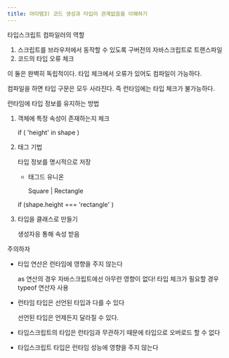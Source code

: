 ```yaml
---
title: 아이템3) 코드 생성과 타입이 관계없음을 이해하기
---
```


타입스크립트 컴파일러의 역할

1. 스크립트를 브라우저에서 동작할 수 있도록 구버전의 자바스크립트로 트랜스파일
2. 코드의 타입 오류 체크

이 둘은 완벽히 독립적이다. 타입 체크에서 오류가 있어도 컴파일이 가능하다. 

컴파일을 하면 타입 구문은 모두 사라진다. 즉 런타임에는 타입 체크가 불가능하다. 

런타임에 타입 정보를 유지하는 방법

1. 객체에 특정 속성이 존재하는지 체크
    
    if ( 'height' in shape )
    
2. 태그 기법
    
    타입 정보를 명시적으로 저장
    
    - 태그드 유니온
        
        Square | Rectangle
        
    
    if (shape.height === 'rectangle' )
    
3. 타입을 클래스로 만들기
    
    생성자응 통해 속성 받음
    

주의하자

- 타입 연산은 런타임에 영향을 주지 않는다
    
    as 연산의 경우 자바스크립트에선 아무런 영향이 없다! 타입 체크가 필요할 경우 typeof 연산자 사용
    
- 런타임 타입은 선언된 타입과 다를 수 있다
    
    선언된 타입은 언제든지 달라질 수 있다.
    
- 타입스크립트의 타입은 런타임과 무관하기 때문에 타입으로 오버로드 할 수 없다
- 타입스크립트 타입은 런타임 성능에 영향을 주지 않는다
